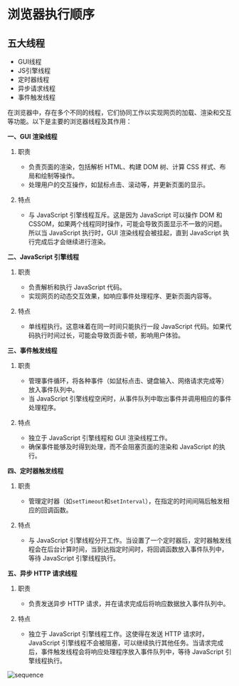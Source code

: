 # 浏览器执行顺序

## 五大线程
* GUI线程
* JS引擎线程
* 定时器线程
* 异步请求线程
* 事件触发线程

在浏览器中，存在多个不同的线程，它们协同工作以实现网页的加载、渲染和交互等功能。以下是主要的浏览器线程及其作用：

**一、GUI 渲染线程**

1. 职责
   - 负责页面的渲染，包括解析 HTML、构建 DOM 树、计算 CSS 样式、布局和绘制等操作。
   - 处理用户的交互操作，如鼠标点击、滚动等，并更新页面的显示。

2. 特点
   - 与 JavaScript 引擎线程互斥。这是因为 JavaScript 可以操作 DOM 和 CSSOM，如果两个线程同时操作，可能会导致页面显示不一致的问题。所以当 JavaScript 执行时，GUI 渲染线程会被挂起，直到 JavaScript 执行完成后才会继续进行渲染。

**二、JavaScript 引擎线程**

1. 职责
   - 负责解析和执行 JavaScript 代码。
   - 实现网页的动态交互效果，如响应事件处理程序、更新页面内容等。

2. 特点
   - 单线程执行。这意味着在同一时间只能执行一段 JavaScript 代码。如果代码执行时间过长，可能会导致页面卡顿，影响用户体验。

**三、事件触发线程**

1. 职责
   - 管理事件循环，将各种事件（如鼠标点击、键盘输入、网络请求完成等）放入事件队列中。
   - 当 JavaScript 引擎线程空闲时，从事件队列中取出事件并调用相应的事件处理程序。

2. 特点
   - 独立于 JavaScript 引擎线程和 GUI 渲染线程工作。
   - 确保事件能够及时得到处理，而不会阻塞页面的渲染和 JavaScript 的执行。

**四、定时器触发线程**

1. 职责
   - 管理定时器（如`setTimeout`和`setInterval`），在指定的时间间隔后触发相应的回调函数。

2. 特点
   - 与 JavaScript 引擎线程分开工作。当设置了一个定时器后，定时器触发线程会在后台计算时间，当到达指定时间时，将回调函数放入事件队列中，等待 JavaScript 引擎线程执行。

**五、异步 HTTP 请求线程**

1. 职责
   - 负责发送异步 HTTP 请求，并在请求完成后将响应数据放入事件队列中。

2. 特点
   - 独立于 JavaScript 引擎线程工作。这使得在发送 HTTP 请求时，JavaScript 引擎线程不会被阻塞，可以继续执行其他任务。当请求完成后，事件触发线程会将响应处理程序放入事件队列中，等待 JavaScript 引擎线程执行。

![sequence](/execute-sequence.png)